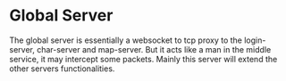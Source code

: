 Global Server
===========

The global server is essentially a websocket to tcp proxy to the login-server, char-server and map-server.
But it acts like a man in the middle service, it may intercept some packets. Mainly this server will extend the other servers functionalities.
